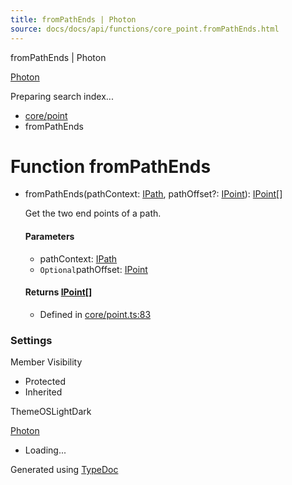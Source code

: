 ```yaml
---
title: fromPathEnds | Photon
source: docs/docs/api/functions/core_point.fromPathEnds.html
---
```


fromPathEnds | Photon

[Photon](../index.md)




Preparing search index...

* [core/point](../modules/core_point.md)
* fromPathEnds

# Function fromPathEnds

* fromPathEnds(pathContext: [IPath](../interfaces/core_schema.IPath.md), pathOffset?: [IPoint](../interfaces/core_schema.IPoint.md)): [IPoint](../interfaces/core_schema.IPoint.md)[]

  Get the two end points of a path.

  #### Parameters

  + pathContext: [IPath](../interfaces/core_schema.IPath.md)
  + `Optional`pathOffset: [IPoint](../interfaces/core_schema.IPoint.md)

  #### Returns [IPoint](../interfaces/core_schema.IPoint.md)[]

  + Defined in [core/point.ts:83](https://github.com/mwhite454/photon/blob/main/packages/photon/src/core/point.ts#L83)

### Settings

Member Visibility

* Protected
* Inherited

ThemeOSLightDark

[Photon](../index.md)

* Loading...

Generated using [TypeDoc](https://typedoc.org/)
